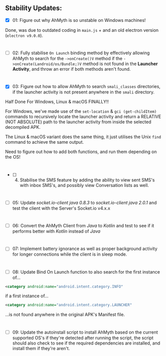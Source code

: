 ## Stability Updates:

- [x] 01: Figure out why AhMyth is so unstable on 
Windows machines!

Done, was due to outdated coding in `main.js` + and an old electron version (`electron v9.0.0`).
# 
- [ ] 02: Fully stabilise `On Launch` binding method by effectively 
allowing AhMyth to search for the `->onCreate()V` method if the 
`->onCreate(Landroid/os/Bundle;)V` method is not found in the 
**Launcher Activity**, and throw an error if both methods aren't found.
#
- [x] 03: Figure out how to allow AhMyth to search `smali_classes` directories, 
if the launcher activity is not present anywhere in the `smali` directory.

Half Done For Windows, Linux & macOS FINALLY!!

For Windows, we've made use of the `set-location` & `gci (get-childItem)` commands
to recursively locate the launcher activity and return a RELATIVE (NOT ABSOLUTE) path 
to the launcher activity from inside the selected decompiled APK.

The Linux & macOS variant does the same thing, it just utilises the Unix `find` command
to achieve the same output.

Need to figure out how to add both functions, and run them depending on the OS!
#
- [ ] 04. Stabilise the SMS feature by adding the ability to view sent SMS's 
with inbox SMS's, and possibly view Conversation lists as well.
#
- [ ] 05: Update *socket.io-client java 0.8.3* to *socket.io-client java 2.0.1* 
and test the client with the Server's Socket.io v4.x.x
#
- [ ] 06: Convert the AhMyth Client from *Java* to *Kotlin* and test to see if
it performs better with *Kotlin* instead of *Java* 
#
- [ ] 07: Implement battery ignorance as well as proper background activity for 
longer connections while the client is in sleep mode.
#
- [ ] 08: Update Bind On Launch function to also search for the first instance of...
```xml
<category android:name="android.intent.category.INFO"
```
if a first instance of...
```xml
<category android:name="android.intent.category.LAUNCHER"
```
...is not found anywhere in the original APK's Manifest file.
#
- [ ] 09: Update the autoinstall script to install AhMyth based on the current supported OS's 
if they're detected after running the script, the script should also check to see if the required 
dependencies are installed, and install them if they're aren't.
